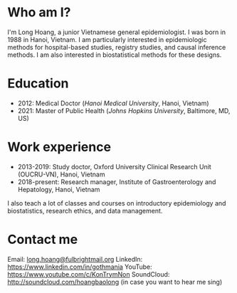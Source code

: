 # Who am I?

I'm Long Hoang, a junior Vietnamese general epidemiologist. I was born in 1988 in Hanoi, Vietnam. I am particularly interested in epidemiologic methods for hospital-based studies, registry studies, and causal inference methods. I am also interested in biostatistical methods for these designs.

# Education

* 2012: Medical Doctor (*Hanoi Medical University*, Hanoi, Vietnam)
* 2021: Master of Public Health (*Johns Hopkins University*, Baltimore, MD, US)

# Work experience

* 2013-2019: Study doctor, Oxford University Clinical Research Unit (OUCRU-VN), Hanoi, Vietnam
* 2018-present: Research manager, Institute of Gastroenterology and Hepatology, Hanoi, Vietnam

I also teach a lot of classes and courses on introductory epidemiology and biostatistics, research ethics, and data management.

# Contact me

Email: long.hoang@fulbrightmail.org
LinkedIn: https://www.linkedin.com/in/gothmania
YouTube: https://www.youtube.com/c/KonTrymNon
SoundCloud: http://soundcloud.com/hoangbaolong (in case you want to hear me sing)
